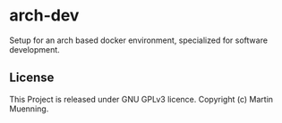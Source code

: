 # arch-dev

Setup for an arch based docker environment, specialized for software development.

## License
This Project is released under GNU GPLv3 licence. Copyright (c) Martin Muenning.

